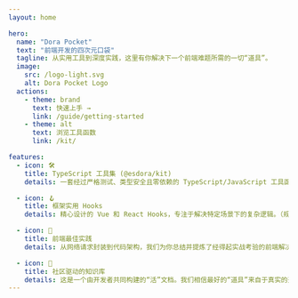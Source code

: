 ```yaml
---
layout: home

hero:
  name: "Dora Pocket"
  text: "前端开发的四次元口袋"
  tagline: 从实用工具到深度实践，这里有你解决下一个前端难题所需的一切“道具”。
  image:
    src: /logo-light.svg
    alt: Dora Pocket Logo
  actions:
    - theme: brand
      text: 快速上手 →
      link: /guide/getting-started
    - theme: alt
      text: 浏览工具函数
      link: /kit/

features:
  - icon: 🛠️
    title: TypeScript 工具集 (@esdora/kit)
    details: 一套经过严格测试、类型安全且零依赖的 TypeScript/JavaScript 工具函数，作为对 Lodash 等基础库的补充，开箱即用。

  - icon: 🪝
    title: 框架实用 Hooks
    details: 精心设计的 Vue 和 React Hooks，专注于解决特定场景下的复杂逻辑。（规划中）

  - icon: 📖
    title: 前端最佳实践
    details: 从网络请求封装到代码架构，我们为你总结并提炼了经得起实战考验的前端解决方案。（规划中）

  - icon: 🚀
    title: 社区驱动的知识库
    details: 这是一个由开发者共同构建的“活”文档。我们相信最好的“道具”来自于真实的开发场景，并期待你的加入。
---
```

